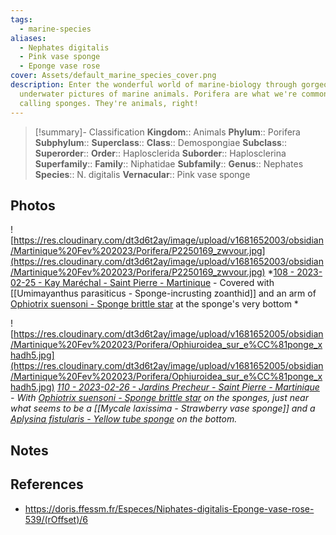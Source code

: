```yaml
---
tags:
  - marine-species
aliases:
  - Nephates digitalis
  - Pink vase sponge
  - Eponge vase rose
cover: Assets/default_marine_species_cover.png
description: Enter the wonderful world of marine-biology through gorgeous
  underwater pictures of marine animals. Porifera are what we're commonly
  calling sponges. They're animals, right!
---
```

> [!summary]- Classification
**Kingdom**:: Animals
**Phylum**:: Porifera
**Subphylum**::
**Superclass**::
**Class**:: Demospongiae 
**Subclass**::
**Superorder**::
**Order**:: Haplosclerida
**Suborder**:: Haplosclerina
**Superfamily**::
**Family**:: Niphatidae
**Subfamily**::
**Genus**:: Nephates
**Species**:: N. digitalis
**Vernacular**:: Pink vase sponge

## Photos
![https://res.cloudinary.com/dt3d6t2ay/image/upload/v1681652003/obsidian/Martinique%20Fev%202023/Porifera/P2250169_zwvour.jpg](https://res.cloudinary.com/dt3d6t2ay/image/upload/v1681652003/obsidian/Martinique%20Fev%202023/Porifera/P2250169_zwvour.jpg)
*[108 - 2023-02-25 - Kay Maréchal - Saint Pierre - Martinique](108%20-%202023-02-25%20-%20Kay%20Maréchal%20-%20Saint%20Pierre%20-%20Martinique.md) - Covered with [[Umimayanthus parasiticus - Sponge-incrusting zoanthid]] and an arm of [Ophiotrix suensoni - Sponge brittle star](Ophiotrix%20suensoni%20-%20Sponge%20brittle%20star.md) at the sponge's very bottom *

![https://res.cloudinary.com/dt3d6t2ay/image/upload/v1681652005/obsidian/Martinique%20Fev%202023/Porifera/Ophiuroidea_sur_e%CC%81ponge_xhadh5.jpg](https://res.cloudinary.com/dt3d6t2ay/image/upload/v1681652005/obsidian/Martinique%20Fev%202023/Porifera/Ophiuroidea_sur_e%CC%81ponge_xhadh5.jpg)
*[110 - 2023-02-26 - Jardins Precheur - Saint Pierre - Martinique](110%20-%202023-02-26%20-%20Jardins%20Precheur%20-%20Saint%20Pierre%20-%20Martinique.md) - With [Ophiotrix suensoni - Sponge brittle star](Ophiotrix%20suensoni%20-%20Sponge%20brittle%20star.md) on the sponges, just near what seems to be a [[Mycale laxissima - Strawberry vase sponge]] and a [Aplysina fistularis - Yellow tube sponge](Aplysina%20fistularis%20-%20Yellow%20tube%20sponge.md) on the bottom.*

## Notes

## References
- https://doris.ffessm.fr/Especes/Niphates-digitalis-Eponge-vase-rose-539/(rOffset)/6